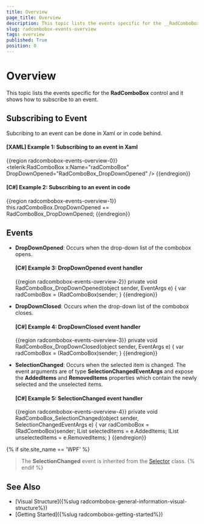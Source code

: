 ```yaml
---
title: Overview
page_title: Overview
description: This topic lists the events specific for the __RadComboBox__ control and it shows how to subscribe to an event.
slug: radcombobox-events-overview
tags: overview
published: True
position: 0
---
```


# Overview

This topic lists the events specific for the __RadComboBox__ control and it shows how to subscribe to an event.

## Subscribing to Event

Subcribing to an event can be done in Xaml or in code behind.

#### __[XAML] Example 1: Subscribing to an event in Xaml__
{{region radcombobox-events-overview-0}}	
	<telerik:RadComboBox x:Name="radComboBox" DropDownOpened="RadComboBox_DropDownOpened" />
{{endregion}}

#### __[C#] Example 2: Subscribing to an event in code__
{{region radcombobox-events-overview-1}}
	 this.radComboBox.DropDownOpened += RadComboBox_DropDownOpened;
{{endregion}}

## Events

* __DropDownOpened__: Occurs when the drop-down list of the combobox opens. 

	#### __[C#] Example 3: DropDownOpened event handler__
	{{region radcombobox-events-overview-2}}
		private void RadComboBox_DropDownOpened(object sender, EventArgs e)
        {
            var radComboBox = (RadComboBox)sender;
        }
	{{endregion}}

* __DropDownClosed__: Occurs when the drop-down list of the combobox closes. 

	#### __[C#] Example 4: DropDownClosed event handler__
	{{region radcombobox-events-overview-3}}
		private void RadComboBox_DropDownClosed(object sender, EventArgs e)
        {
            var radComboBox = (RadComboBox)sender;
        }
	{{endregion}}

* __SelectionChanged__: Occurs when the selected item is changed. The event arguments are of type __SelectionChangedEventArgs__ and expose the __AddedItems__ and __RemovedItems__ properties which contain the newly selected and the unselected items.

	#### __[C#] Example 5: SelectionChanged event handler__
	{{region radcombobox-events-overview-4}}
		private void RadComboBox_SelectionChanged(object sender, SelectionChangedEventArgs e)
        {
            var radComboBox = (RadComboBox)sender;
            IList selectedItems = e.AddedItems;
            IList unselectedItems = e.RemovedItems;
        }
	{{endregion}}

{% if site.site_name == 'WPF' %}
>The __SelectionChanged__ event is inherited from the [Selector](https://docs.microsoft.com/en-us/dotnet/api/system.windows.controls.primitives.selector?view=net-5.0) class. 
{% endif %}

## See Also
 * [Visual Structure]({%slug radcombobox-general-information-visual-structure%})
 * [Getting Started]({%slug radcombobox-getting-started%})
